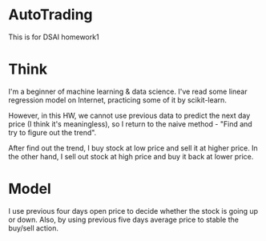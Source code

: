 # AutoTrading
This is for DSAI homework1

# Think
I'm a beginner of machine learning & data science. I've read some linear regression model on Internet, practicing some of it by scikit-learn.

However, in this HW, we cannot use previous data to predict the next day price (I think it's meaningless), so I return to the naive method - "Find and try to figure out the trend".

After find out the trend, I buy stock at low price and sell it at higher price. In the other hand, I sell out stock at high price and buy it back at lower price. 

# Model
I use previous four days open price to decide whether the stock is going up or down.
Also, by using previous five days average price to stable the buy/sell action. 
